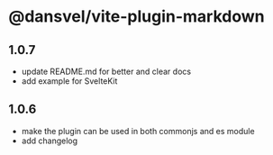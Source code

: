 # @dansvel/vite-plugin-markdown

## 1.0.7
- update README.md for better and clear docs
- add example for SvelteKit

## 1.0.6

- make the plugin can be used in both commonjs and es module
- add changelog